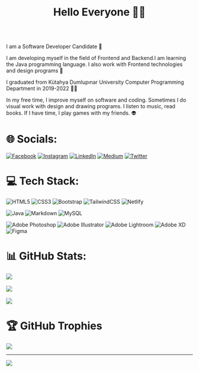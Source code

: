 
<h1 align="center">Hello Everyone 🙋‍♂️</h1> </br></br>

I am a Software Developer Candidate 🙂 </br>

I am developing myself in the field of Frontend and Backend.I am learning the Java programming language. I also work with Frontend technologies and design programs 👨‍ </br>

I graduated from Kütahya Dumlupınar University Computer Programming Department in 2019-2022 👨‍🎓 </br>

In my free time, I improve myself on software and coding. Sometimes I do visual work with design and drawing programs. I listen to music, read books. If I have time, I play games with my friends. 👽 </br>


# 🌐 Socials:
[![Facebook](https://img.shields.io/badge/Facebook-%231877F2.svg?logo=Facebook&logoColor=white)](https://facebook.com/NumanKartal) [![Instagram](https://img.shields.io/badge/Instagram-%23E4405F.svg?logo=Instagram&logoColor=white)](https://instagram.com/numannkrtall) [![LinkedIn](https://img.shields.io/badge/LinkedIn-%230077B5.svg?logo=linkedin&logoColor=white)](https://linkedin.com/in/numankartal) [![Medium](https://img.shields.io/badge/Medium-12100E?logo=medium&logoColor=white)](https://medium.com/@numanKartal) [![Twitter](https://img.shields.io/badge/Twitter-%231DA1F2.svg?logo=Twitter&logoColor=white)](https://twitter.com/Zaharyasx) 

# 💻 Tech Stack:
![HTML5](https://img.shields.io/badge/html5-%23E34F26.svg?style=for-the-badge&logo=html5&logoColor=white)
![CSS3](https://img.shields.io/badge/css3-%231572B6.svg?style=for-the-badge&logo=css3&logoColor=white)
![Bootstrap](https://img.shields.io/badge/bootstrap-%23563D7C.svg?style=for-the-badge&logo=bootstrap&logoColor=white)
![TailwindCSS](https://img.shields.io/badge/tailwindcss-%2338B2AC.svg?style=for-the-badge&logo=tailwind-css&logoColor=darkgreen) 
![Netlify](https://img.shields.io/badge/netlify-%23000000.svg?style=for-the-badge&logo=netlify&logoColor=#00C7B7) </br> 

![Java](https://img.shields.io/badge/java-%23ED8B00.svg?style=for-the-badge&logo=java&logoColor=blue) 
![Markdown](https://img.shields.io/badge/markdown-%23000000.svg?style=for-the-badge&logo=markdown&logoColor=white) 
![MySQL](https://img.shields.io/badge/mysql-%2300f.svg?style=for-the-badge&logo=mysql&logoColor=orange) </br>

![Adobe Photoshop](https://img.shields.io/badge/adobephotoshop-%2331A8FF.svg?style=for-the-badge&logo=adobephotoshop&logoColor=darkblue) 
![Adobe Illustrator](https://img.shields.io/badge/adobeillustrator-%23FF9A00.svg?style=for-the-badge&logo=adobeillustrator&logoColor=black)
![Adobe Lightroom](https://img.shields.io/badge/Adobe%20Lightroom-31A8FF.svg?style=for-the-badge&logo=Adobe%20Lightroom&logoColor=purple) 
![Adobe XD](https://img.shields.io/badge/Adobe%20XD-470137?style=for-the-badge&logo=Adobe%20XD&logoColor=#FF61F6)
![Figma](https://img.shields.io/badge/figma-%23F24E1E.svg?style=for-the-badge&logo=figma&logoColor=black)

# 📊 GitHub Stats:
![](https://github-readme-stats.vercel.app/api?username=NumanKartall&theme=midnight-purple&hide_border=true&include_all_commits=true&count_private=true)<br/><br/>
![](https://github-readme-streak-stats.herokuapp.com/?user=NumanKartall&theme=midnight-purple&hide_border=true)<br/><br/>
![](https://github-readme-stats.vercel.app/api/top-langs/?username=NumanKartall&theme=midnight-purple&hide_border=true&include_all_commits=true&count_private=true&layout=compact)

# 🏆 GitHub Trophies
![](https://github-profile-trophy.vercel.app/?username=NumanKartall&theme=radical&no-frame=true&no-bg=false&margin-w=4)

---
[![](https://visitcount.itsvg.in/api?id=NumanKartall&icon=5&color=11)](https://visitcount.itsvg.in)

<!-- Proudly created with GPRM ( https://gprm.itsvg.in ) -->
